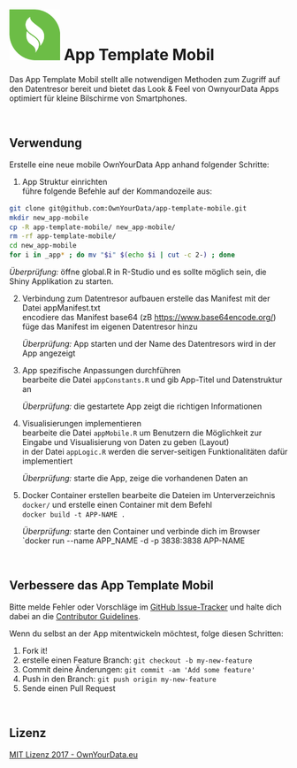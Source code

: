 # <img src="https://github.com/OwnYourData/app-template-mobile/raw/master/www/dev.png" width="92"> App Template Mobil
Das App Template Mobil stellt alle notwendigen Methoden zum Zugriff auf den Datentresor bereit und bietet das Look & Feel von OwnyourData Apps optimiert für kleine Bilschirme von Smartphones.   

&nbsp;    

## Verwendung
Erstelle eine neue mobile OwnYourData App anhand folgender Schritte:   
1. App Struktur einrichten    
führe folgende Befehle auf der Kommandozeile aus:    
```bash
git clone git@github.com:OwnYourData/app-template-mobile.git
mkdir new_app-mobile
cp -R app-template-mobile/ new_app-mobile/
rm -rf app-template-mobile/
cd new_app-mobile
for i in _app* ; do mv "$i" $(echo $i | cut -c 2-) ; done
```
*Überprüfung:* öffne global.R in R-Studio und es sollte möglich sein, die Shiny Applikation zu starten.    

2. Verbindung zum Datentresor aufbauen
    erstelle das Manifest mit der Datei appManifest.txt    
    encodiere das Manifest base64 (zB https://www.base64encode.org/)    
    füge das Manifest im eigenen Datentresor hinzu
    
    *Überprüfung:* App starten und der Name des Datentresors wird in der App angezeigt
    
3. App spezifische Anpassungen durchführen    
    bearbeite die Datei `appConstants.R` und gib App-Titel und Datenstruktur an    
    
    *Überprüfung:* die gestartete App zeigt die richtigen Informationen
    
4. Visualisierungen implementieren    
    bearbeite die Datei `appMobile.R` um Benutzern die Möglichkeit zur Eingabe und Visualisierung von Daten zu geben (Layout)    
    in der Datei `appLogic.R` werden die server-seitigen Funktionalitäten dafür implementiert    
    
    *Überprüfung:* starte die App, zeige die vorhandenen Daten an
    
5. Docker Container erstellen
    bearbeite die Dateien im Unterverzeichnis `docker/` und erstelle einen Container mit dem Befehl    
    `docker build -t APP-NAME .`
    
    *Überprüfung:* starte den Container und verbinde dich im Browser    
    `docker run --name APP_NAME -d -p 3838:3838 APP-NAME
    
&nbsp;    

## Verbessere das App Template Mobil

Bitte melde Fehler oder Vorschläge im [GitHub Issue-Tracker](https://github.com/OwnYourData/app-template-mobile/issues) und halte dich dabei an die [Contributor Guidelines](https://github.com/twbs/ratchet/blob/master/CONTRIBUTING.md).

Wenn du selbst an der App mitentwickeln möchtest, folge diesen Schritten:

1. Fork it!
2. erstelle einen Feature Branch: `git checkout -b my-new-feature`
3. Commit deine Änderungen: `git commit -am 'Add some feature'`
4. Push in den Branch: `git push origin my-new-feature`
5. Sende einen Pull Request

&nbsp;    

## Lizenz

[MIT Lizenz 2017 - OwnYourData.eu](https://raw.githubusercontent.com/OwnYourData/app-template-mobile/master/LICENSE)
